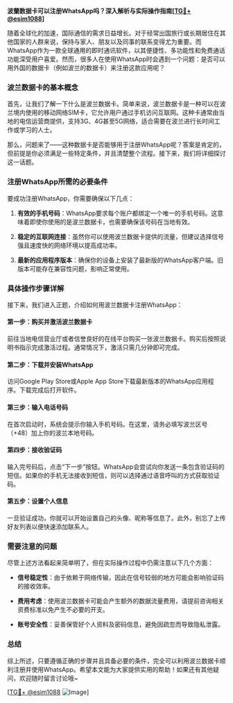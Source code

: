 **波蘭数据卡可以注册WhatsApp吗？深入解析与实际操作指南[[TG💪+ @esim1088](https://t.me/s/esim1088)]**

随着全球化的加速，国际通信的需求日益增长。对于经常出国旅行或长期居住在其他国家的人群来说，保持与家人、朋友以及同事的联系变得尤为重要。而WhatsApp作为一款全球通用的即时通讯软件，以其便捷性、多功能性和免费通话功能深受用户喜爱。然而，很多人在使用WhatsApp时会遇到一个问题：是否可以用外国的数据卡（例如波兰的数据卡）来注册这款应用呢？

### 波兰数据卡的基本概念

首先，让我们了解一下什么是波兰数据卡。简单来说，波兰数据卡是一种可以在波兰境内使用的移动网络SIM卡，它允许用户通过手机访问互联网。这种卡通常由当地的电信运营商提供，支持3G、4G甚至5G网络，适合需要在波兰进行长时间工作或学习的人士。

那么，问题来了——这种数据卡是否能够用于注册WhatsApp呢？答案是肯定的，但前提是你必须满足一些特定条件，并且清楚整个流程。接下来，我们将详细探讨这一话题。

### 注册WhatsApp所需的必要条件

要成功注册WhatsApp，你需要确保以下几点：

1. **有效的手机号码**：WhatsApp要求每个账户都绑定一个唯一的手机号码。这意味着即使你使用的是波兰数据卡，也需要确保该号码在当地有效。
   
2. **稳定的互联网连接**：虽然你可以使用波兰数据卡提供的流量，但建议选择信号强且速度快的网络环境以提高成功率。

3. **最新的应用程序版本**：确保你的设备上安装了最新版的WhatsApp客户端。旧版本可能存在兼容性问题，影响正常使用。

### 具体操作步骤详解

接下来，我们进入正题，介绍如何用波兰数据卡注册WhatsApp：

#### 第一步：购买并激活波兰数据卡
前往当地电信营业厅或者信誉良好的在线平台购买一张波兰数据卡。购买后按照说明书指示完成激活过程。通常情况下，激活只需几分钟即可完成。

#### 第二步：下载并安装WhatsApp
访问Google Play Store或Apple App Store下载最新版本的WhatsApp应用程序。下载完成后打开软件。

#### 第三步：输入电话号码
在首次启动时，系统会提示你输入手机号码。在这里，请务必填写波兰区号（+48）加上你的波兰本地号码。

#### 第四步：接收验证码
输入完号码后，点击“下一步”按钮。WhatsApp会尝试向你发送一条包含验证码的短信。如果你的手机无法接收到短信，则可以选择通过语音呼叫的方式获取验证码。

#### 第五步：设置个人信息
一旦验证成功，你就可以开始设置自己的头像、昵称等信息了。此外，别忘了上传好友列表以便快速添加联系人。

### 需要注意的问题

尽管上述方法看起来简单明了，但在实际操作过程中仍需注意以下几个方面：

- **信号稳定性**：由于依赖于网络传输，因此在信号较弱的地方可能会影响验证码的接收效率。
  
- **费用考虑**：使用波兰数据卡可能会产生额外的数据流量费用，请提前咨询相关资费标准以免产生不必要的开支。

- **账号安全性**：妥善保管好个人资料及密码信息，避免因疏忽而导致隐私泄露。

### 总结

综上所述，只要遵循正确的步骤并且具备必要的条件，完全可以利用波兰数据卡顺利注册并使用WhatsApp。希望本文能为大家提供实用的帮助！如果还有其他疑问，欢迎随时留言讨论哦~

[[TG💪+ @esim1088](https://t.me/s/esim1088) ![Image](https://i.postimg.cc/4NQfJmqS/Snipaste-2025-05-13-00-14-12.png)]
